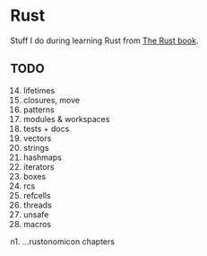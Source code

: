 # Rust

Stuff I do during learning Rust from [The Rust book](https://doc.rust-lang.org/stable/book/).

## TODO

14. lifetimes
15. closures, move
16. patterns
17. modules & workspaces
18. tests + docs
19. vectors
20. strings
21. hashmaps
22. iterators
23. boxes
24. rcs
25. refcells
26. threads
27. unsafe
28. macros

n1. ...rustonomicon chapters
